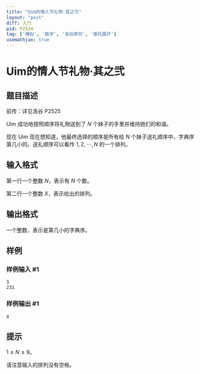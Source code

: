 ```yaml
---
title: "Uim的情人节礼物·其之弐"
layout: "post"
diff: 入门
pid: P2524
tag: ['模拟', '数学', '洛谷原创', '康托展开']
usemathjax: true
---
```


# Uim的情人节礼物·其之弐
## 题目描述

前传：详见洛谷 P2525

Uim 成功地按照顺序将礼物送到了 $N$ 个妹子的手里并维持她们的和谐。

现在 Uim 现在想知道，他最终选择的顺序是所有给 $N$ 个妹子送礼顺序中，字典序第几小的。送礼顺序可以看作 $1,2,\cdots,N$ 的一个排列。
## 输入格式

第一行一个整数 $N$，表示有 $N$ 个数。

第二行一个整数 $X$，表示给出的排列。

## 输出格式

一个整数，表示是第几小的字典序。

## 样例

### 样例输入 #1
```
3
231
```
### 样例输出 #1
```
4
```
## 提示

$1\le N \le 9$。

请注意输入的排列没有空格。

